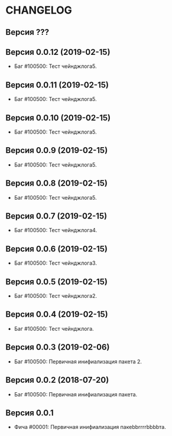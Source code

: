 CHANGELOG
====================


Версия ???
--------------------


Версия 0.0.12 (2019-02-15)
--------------------
 - Баг #100500: Тест чейнджлога5.


Версия 0.0.11 (2019-02-15)
--------------------
 - Баг #100500: Тест чейнджлога5.


Версия 0.0.10 (2019-02-15)
--------------------
 - Баг #100500: Тест чейнджлога5.


Версия 0.0.9 (2019-02-15)
--------------------
 - Баг #100500: Тест чейнджлога5.


Версия 0.0.8 (2019-02-15)
--------------------
 - Баг #100500: Тест чейнджлога5.


Версия 0.0.7 (2019-02-15)
--------------------
 - Баг #100500: Тест чейнджлога4.


Версия 0.0.6 (2019-02-15)
--------------------
 - Баг #100500: Тест чейнджлога3.


Версия 0.0.5 (2019-02-15)
--------------------
 - Баг #100500: Тест чейнджлога2.


Версия 0.0.4 (2019-02-15)
--------------------
 - Баг #100500: Тест чейнджлога.


Версия 0.0.3 (2019-02-06)
--------------------
 - Баг #100500: Первичная инифиализация пакета 2.


Версия 0.0.2 (2018-07-20)
--------------------
 - Баг #100500: Первичная инифиализация пакета.


Версия 0.0.1
--------------------
 - Фича #00001: Первичная инифиализация пакеbbrrrrbbbbта.

